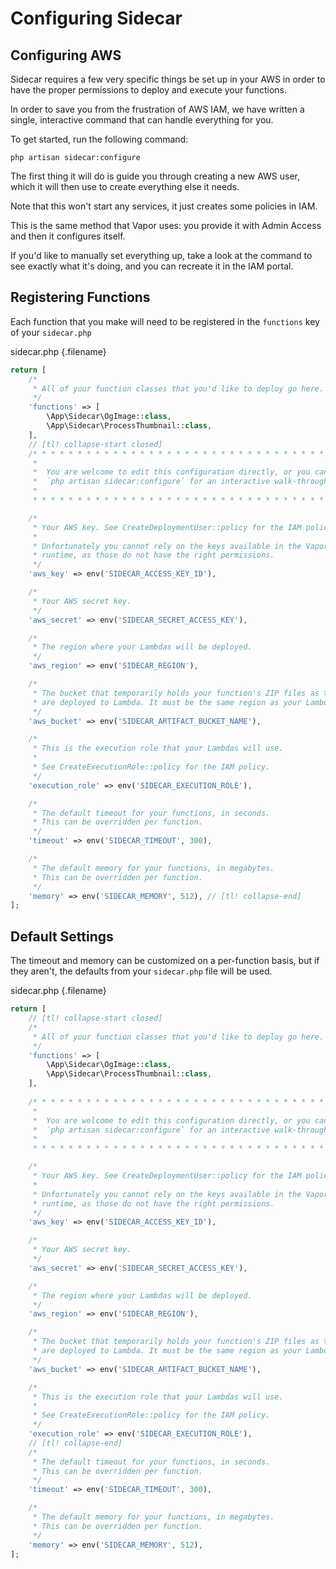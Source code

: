 
# Configuring Sidecar

## Configuring AWS

Sidecar requires a few very specific things be set up in your AWS in order to have the proper permissions to deploy and execute your functions.

In order to save you from the frustration of AWS IAM, we have written a single, interactive command that can handle everything for you.

To get started, run the following command:

```text
php artisan sidecar:configure
```

The first thing it will do is guide you through creating a new AWS user, which it will then use to create everything else it needs. 

Note that this won't start any services, it just creates some policies in IAM.

This is the same method that Vapor uses: you provide it with Admin Access and then it configures itself.

If you'd like to manually set everything up, take a look at the command to see exactly what it's doing, and you can recreate it in the IAM portal.

## Registering Functions

Each function that you make will need to be registered in the `functions` key of your `sidecar.php`

sidecar.php {.filename}
```php
return [
    /*
     * All of your function classes that you'd like to deploy go here.
     */
    'functions' => [
        \App\Sidecar\OgImage::class,
        \App\Sidecar\ProcessThumbnail::class,
    ],
    // [tl! collapse-start closed]
    /* * * * * * * * * * * * * * * * * * * * * * * * * * * * * * * * * * * * * 
     *                                                                       *
     *  You are welcome to edit this configuration directly, or you can run  *
     *  `php artisan sidecar:configure` for an interactive walk-through.     *
     *                                                                       *
     * * * * * * * * * * * * * * * * * * * * * * * * * * * * * * * * * * * * */

    /*
     * Your AWS key. See CreateDeploymentUser::policy for the IAM policy.
     *
     * Unfortunately you cannot rely on the keys available in the Vapor
     * runtime, as those do not have the right permissions.
     */
    'aws_key' => env('SIDECAR_ACCESS_KEY_ID'),

    /*
     * Your AWS secret key.
     */
    'aws_secret' => env('SIDECAR_SECRET_ACCESS_KEY'),

    /*
     * The region where your Lambdas will be deployed.
     */
    'aws_region' => env('SIDECAR_REGION'),

    /*
     * The bucket that temporarily holds your function's ZIP files as they
     * are deployed to Lambda. It must be the same region as your Lambdas.
     */
    'aws_bucket' => env('SIDECAR_ARTIFACT_BUCKET_NAME'),

    /*
     * This is the execution role that your Lambdas will use.
     *
     * See CreateExecutionRole::policy for the IAM policy.
     */
    'execution_role' => env('SIDECAR_EXECUTION_ROLE'),

    /*
     * The default timeout for your functions, in seconds.
     * This can be overridden per function.
     */
    'timeout' => env('SIDECAR_TIMEOUT', 300),

    /*
     * The default memory for your functions, in megabytes.
     * This can be overridden per function.
     */
    'memory' => env('SIDECAR_MEMORY', 512), // [tl! collapse-end]
];
```

## Default Settings

The timeout and memory can be customized on a per-function basis, but if they aren't, the defaults from your `sidecar.php` file will be used.

sidecar.php {.filename}
```php
return [ 
    // [tl! collapse-start closed]
    /*
     * All of your function classes that you'd like to deploy go here.
     */
    'functions' => [
        \App\Sidecar\OgImage::class,
        \App\Sidecar\ProcessThumbnail::class,
    ],
    
    /* * * * * * * * * * * * * * * * * * * * * * * * * * * * * * * * * * * * * 
     *                                                                       *
     *  You are welcome to edit this configuration directly, or you can run  *
     *  `php artisan sidecar:configure` for an interactive walk-through.     *
     *                                                                       *
     * * * * * * * * * * * * * * * * * * * * * * * * * * * * * * * * * * * * */

    /*
     * Your AWS key. See CreateDeploymentUser::policy for the IAM policy.
     *
     * Unfortunately you cannot rely on the keys available in the Vapor
     * runtime, as those do not have the right permissions.
     */
    'aws_key' => env('SIDECAR_ACCESS_KEY_ID'),

    /*
     * Your AWS secret key.
     */
    'aws_secret' => env('SIDECAR_SECRET_ACCESS_KEY'),

    /*
     * The region where your Lambdas will be deployed.
     */
    'aws_region' => env('SIDECAR_REGION'),

    /*
     * The bucket that temporarily holds your function's ZIP files as they
     * are deployed to Lambda. It must be the same region as your Lambdas.
     */
    'aws_bucket' => env('SIDECAR_ARTIFACT_BUCKET_NAME'),

    /*
     * This is the execution role that your Lambdas will use.
     *
     * See CreateExecutionRole::policy for the IAM policy.
     */
    'execution_role' => env('SIDECAR_EXECUTION_ROLE'), 
    // [tl! collapse-end]
    /*
     * The default timeout for your functions, in seconds.
     * This can be overridden per function.
     */
    'timeout' => env('SIDECAR_TIMEOUT', 300),

    /*
     * The default memory for your functions, in megabytes.
     * This can be overridden per function.
     */
    'memory' => env('SIDECAR_MEMORY', 512), 
];
```
